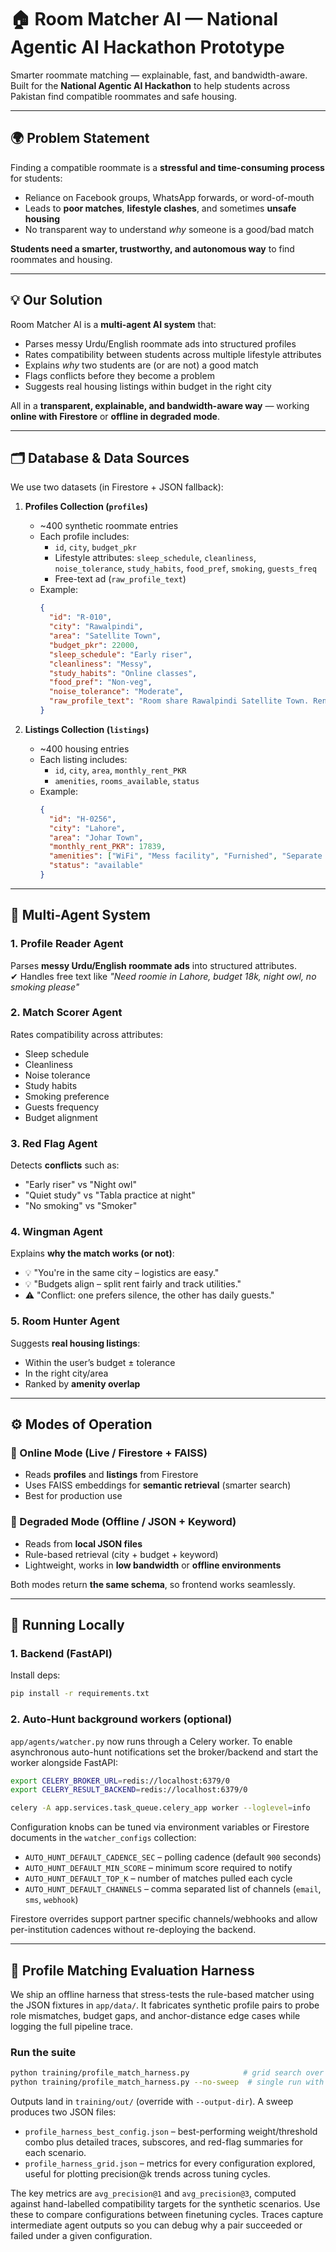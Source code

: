 # 🏠 Room Matcher AI — National Agentic AI Hackathon Prototype

Smarter roommate matching — explainable, fast, and bandwidth-aware.  
Built for the **National Agentic AI Hackathon** to help students across Pakistan
find compatible roommates and safe housing.

---

## 🌍 Problem Statement

Finding a compatible roommate is a **stressful and time-consuming process** for students:

- Reliance on Facebook groups, WhatsApp forwards, or word-of-mouth  
- Leads to **poor matches**, **lifestyle clashes**, and sometimes **unsafe housing**  
- No transparent way to understand *why* someone is a good/bad match

**Students need a smarter, trustworthy, and autonomous way** to find roommates and housing.

---

## 💡 Our Solution

Room Matcher AI is a **multi-agent AI system** that:

- Parses messy Urdu/English roommate ads into structured profiles  
- Rates compatibility between students across multiple lifestyle attributes  
- Explains *why* two students are (or are not) a good match  
- Flags conflicts before they become a problem  
- Suggests real housing listings within budget in the right city  

All in a **transparent, explainable, and bandwidth-aware way** — working **online with Firestore** or **offline in degraded mode**.

---

## 🗂️ Database & Data Sources

We use two datasets (in Firestore + JSON fallback):

1. **Profiles Collection (`profiles`)**
   - ~400 synthetic roommate entries
   - Each profile includes:
     - `id`, `city`, `budget_pkr`
     - Lifestyle attributes: `sleep_schedule`, `cleanliness`, `noise_tolerance`, `study_habits`, `food_pref`, `smoking`, `guests_freq`
     - Free-text ad (`raw_profile_text`)
   - Example:
     ```json
     {
       "id": "R-010",
       "city": "Rawalpindi",
       "area": "Satellite Town",
       "budget_pkr": 22000,
       "sleep_schedule": "Early riser",
       "cleanliness": "Messy",
       "study_habits": "Online classes",
       "food_pref": "Non-veg",
       "noise_tolerance": "Moderate",
       "raw_profile_text": "Room share Rawalpindi Satellite Town. Rent 22k..."
     }
     ```

2. **Listings Collection (`listings`)**
   - ~400 housing entries
   - Each listing includes:
     - `id`, `city`, `area`, `monthly_rent_PKR`
     - `amenities`, `rooms_available`, `status`
   - Example:
     ```json
     {
       "id": "H-0256",
       "city": "Lahore",
       "area": "Johar Town",
       "monthly_rent_PKR": 17839,
       "amenities": ["WiFi", "Mess facility", "Furnished", "Separate washroom"],
       "status": "available"
     }
     ```

---

## 🧠 Multi-Agent System

### 1. Profile Reader Agent  
Parses **messy Urdu/English roommate ads** into structured attributes.  
✔ Handles free text like *"Need roomie in Lahore, budget 18k, night owl, no smoking please"*  

### 2. Match Scorer Agent  
Rates compatibility across attributes:  
- Sleep schedule  
- Cleanliness  
- Noise tolerance  
- Study habits  
- Smoking preference  
- Guests frequency  
- Budget alignment  

### 3. Red Flag Agent  
Detects **conflicts** such as:  
- "Early riser" vs "Night owl"  
- "Quiet study" vs "Tabla practice at night"  
- "No smoking" vs "Smoker"  

### 4. Wingman Agent  
Explains **why the match works (or not)**:  
- 💡 "You're in the same city – logistics are easy."  
- 💡 "Budgets align – split rent fairly and track utilities."  
- ⚠️ "Conflict: one prefers silence, the other has daily guests."  

### 5. Room Hunter Agent  
Suggests **real housing listings**:  
- Within the user’s budget ± tolerance  
- In the right city/area  
- Ranked by **amenity overlap**

---

## ⚙️ Modes of Operation

### 🔹 Online Mode (Live / Firestore + FAISS)
- Reads **profiles** and **listings** from Firestore  
- Uses FAISS embeddings for **semantic retrieval** (smarter search)  
- Best for production use  

### 🔹 Degraded Mode (Offline / JSON + Keyword)
- Reads from **local JSON files**  
- Rule-based retrieval (city + budget + keyword)  
- Lightweight, works in **low bandwidth** or **offline environments**  

Both modes return **the same schema**, so frontend works seamlessly.

---

## 🚀 Running Locally

### 1. Backend (FastAPI)

Install deps:
```bash
pip install -r requirements.txt
```

### 2. Auto-Hunt background workers (optional)

`app/agents/watcher.py` now runs through a Celery worker. To enable asynchronous
auto-hunt notifications set the broker/backend and start the worker alongside
FastAPI:

```bash
export CELERY_BROKER_URL=redis://localhost:6379/0
export CELERY_RESULT_BACKEND=redis://localhost:6379/0

celery -A app.services.task_queue.celery_app worker --loglevel=info
```

Configuration knobs can be tuned via environment variables or Firestore
documents in the `watcher_configs` collection:

- `AUTO_HUNT_DEFAULT_CADENCE_SEC` – polling cadence (default `900` seconds)
- `AUTO_HUNT_DEFAULT_MIN_SCORE` – minimum score required to notify
- `AUTO_HUNT_DEFAULT_TOP_K` – number of matches pulled each cycle
- `AUTO_HUNT_DEFAULT_CHANNELS` – comma separated list of channels (`email`,
  `sms`, `webhook`)

Firestore overrides support partner specific channels/webhooks and allow
per-institution cadences without re-deploying the backend.

---

## 🧪 Profile Matching Evaluation Harness

We ship an offline harness that stress-tests the rule-based matcher using the
JSON fixtures in `app/data/`. It fabricates synthetic profile pairs to probe
role mismatches, budget gaps, and anchor-distance edge cases while logging the
full pipeline trace.

### Run the suite

```bash
python training/profile_match_harness.py            # grid search over configs
python training/profile_match_harness.py --no-sweep  # single run with defaults
```

Outputs land in `training/out/` (override with `--output-dir`). A sweep produces
two JSON files:

- `profile_harness_best_config.json` – best-performing weight/threshold combo
  plus detailed traces, subscores, and red-flag summaries for each scenario.
- `profile_harness_grid.json` – metrics for every configuration explored,
  useful for plotting precision@k trends across tuning cycles.

The key metrics are `avg_precision@1` and `avg_precision@3`, computed against
hand-labelled compatibility targets for the synthetic scenarios. Use these to
compare configurations between finetuning cycles. Traces capture intermediate
agent outputs so you can debug why a pair succeeded or failed under a given
configuration.
